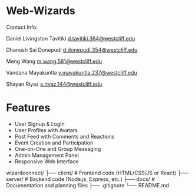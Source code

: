 # Web-Wizards

Contact Info:

Daniel Livingston Tavitiki
d.tavitiki.364@westcliff.edu

Dhanush Sai Donepudi
d.donepudi.354@westcliff.edu

Meng Wang
m.wang.581@westcliff.edu

Vandana Mayakuntla
v.mayakuntla.237@westcliff.edu

Shayan Riyaz
s.riyaz.144@westcliff.edu

# Features

- User Signup & Login
- User Profiles with Avatars
- Post Feed with Comments and Reactions
- Event Creation and Participation
- One-on-One and Group Messaging
- Admin Management Panel
- Responsive Web Interface

wizardconnect/
├── client/ # Frontend code (HTML/CSS/JS or React)
├── server/ # Backend code (Node.js, Express, etc.)
├── docs/ # Documentation and planning files
├── .gitignore
└── README.md
